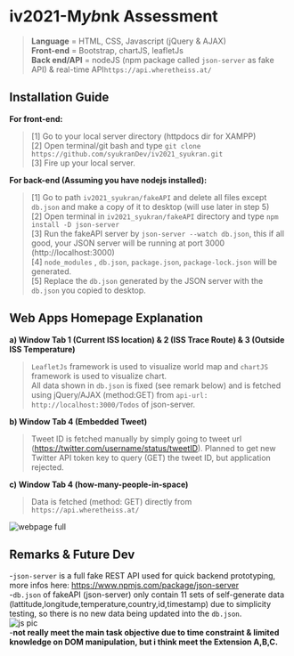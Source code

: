 # iv2021-M*yb*nk Assessment
> **Language** = HTML, CSS, Javascript (jQuery & AJAX) <br />
> **Front-end** = Bootstrap, chartJS, leafletJs <br /> 
> **Back end/API** = nodeJS (npm package called `json-server` as fake API) & real-time API`https://api.wheretheiss.at/` <br /> 


## Installation Guide
**For front-end:** <br /> 
> [1] Go to your local server directory (httpdocs dir for XAMPP) <br /> 
> [2] Open terminal/git bash and type `git clone https://github.com/syukranDev/iv2021_syukran.git` <br /> 
> [3] Fire up your local server. <br /> 

**For back-end (Assuming you have nodejs installed):** <br /> 
> [1] Go to path `iv2021_syukran/fakeAPI` and delete all files except `db.json` and make a copy of it to desktop (will use later in step 5) <br />
> [2] Open terminal in `iv2021_syukran/fakeAPI` directory and type `npm install -D json-server` <br />
> [3] Run the fakeAPI server by `json-server --watch db.json`, this if all good, your JSON server will be running at port 3000 (http://localhost:3000) <br /> 
> [4] `node_modules` , `db.json`, `package.json`, `package-lock.json` will be generated. <br />
> [5] Replace the `db.json` generated by the JSON server with the `db.json` you copied to desktop. <br />


## Web Apps Homepage Explanation
**a) Window Tab 1 (Current ISS location) & 2 (ISS Trace Route) & 3 (Outside ISS Temperature)** <br />
> `LeafletJs` framework is used to visualize world map and `chartJS` framework is used to visualize chart. <br />
> All data shown in `db.json` is fixed (see remark below) and is fetched using jQuery/AJAX (method:GET) from `api-url: http://localhost:3000/Todos` of json-server. <br />


**b) Window Tab 4 (Embedded Tweet)** <br />
>Tweet ID is fetched manually by simply going to tweet url (https://twitter.com/username/status/tweetID). Planned to get new Twitter API token key to query (GET) the tweet ID, but application rejected. <br />

**c) Window Tab 4 (how-many-people-in-space)**  <br />
> Data is fetched (method: GET) directly from `https://api.wheretheiss.at/` 


![webpage full](https://user-images.githubusercontent.com/51852197/144365761-77372233-c657-4fe5-9b20-6651a8c09178.png)


## Remarks & Future Dev
-`json-server` is a full fake REST API used for quick backend prototyping,  more infos here: https://www.npmjs.com/package/json-server <br />
-`db.json` of fakeAPI (json-server) only contain 11 sets of self-generate data (lattitude,longitude,temperature,country,id,timestamp) due to simplicity testing, so there is no new data being updated into the `db.json`. <br />
![js pic](https://user-images.githubusercontent.com/51852197/144367245-cad431bb-6ad2-4091-8462-34f8130a9eb7.PNG) <br />
-**not really meet the main task objective due to time constraint & limited knowledge on DOM manipulation, but i think meet the Extension A,B,C.**



